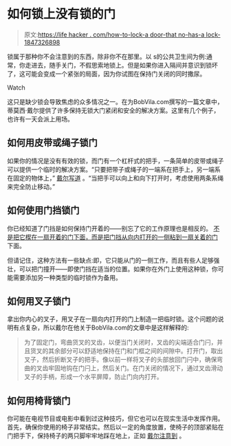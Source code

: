 # 如何锁上没有锁的门

> 原文:[https://life hacker . com/how-to-lock-a door-that no-has-a lock-1847326898](https://lifehacker.com/how-to-lock-a-door-that-doesnt-have-a-lock-1847326898)

锁属于那种你不会注意到的东西，除非你不在那里。以 s的公共卫生间为例:通常，你走进去，随手关门，不假思索地锁上。但是如果你进入隔间并意识到锁坏了，这可能会变成一个紧张的局面，因为你试图在保持门关闭的同时撒尿。

Watch

这只是缺少锁会导致焦虑的众多情况之一。在为BobVila.com撰写的一篇文章中，蒂莫西·戴尔提供了许多保持无锁大门紧闭和安全的解决方案。这里有几个例子，也许有一天会派上用场。

## 如何用皮带或绳子锁门

如果你的情况是没有有效的锁，而门有一个杠杆式的把手，一条简单的皮带或绳子可以提供一个临时的解决方案。“只要把带子或绳子的一端系在把手上，另一端系在固定的物体上，” [戴尔写道](https://www.bobvila.com/slideshow/10-brilliant-ways-to-lock-a-door-without-a-lock-580192) 。“当把手可以向上和向下打开时，考虑使用两条系绳来完全防止移动。”

## 如何使用门挡锁门

你已经知道了门挡是如何保持门开着的——别忘了它的工作原理也是相反的。 [不是把它楔在一扇开着的门下面，而是把门挡从向内打开的一侧粘到一扇关着的门](https://www.bobvila.com/slideshow/10-brilliant-ways-to-lock-a-door-without-a-lock-580192) 下面。

但请记住，这种方法有一些缺点:即，它只能从门的一侧工作，而且有些人足够强壮，可以把门撞开——即使门挡在适当的位置。如果你在外门上使用这种锁，你可能需要添加另一种类型的临时锁作为备用。

## 如何用叉子锁门

拿出你内心的叉子，用叉子在一扇向内打开的门上制造一把临时锁。这个问题的说明有点复杂，所以戴尔在他关于BobVila.com的文章中是这样解释的:

> 为了固定门，弯曲货叉的叉齿，以便当门关闭时，叉齿的尖端适合门闩，并且货叉的其余部分可以舒适地保持在门和门框之间的间隙中。打开门，取出叉子，然后折断叉子的把手。像以前一样将叉子的头部放回门闩中，确保弯曲的叉齿牢固地钩在门闩上，然后关门。在门关闭的情况下，通过叉齿滑动叉子的手柄，形成一个水平屏障，防止门向内打开。

## 如何用椅背锁门

你可能在电视节目或电影中看到过这种技巧，但它也可以在现实生活中发挥作用。首先，确保你使用的椅子非常结实。然后以一定的角度放置，使椅子的顶部紧贴在门把手下，保持椅子的两只脚牢牢地踩在地上，正如 [戴尔注意到](https://www.bobvila.com/slideshow/10-brilliant-ways-to-lock-a-door-without-a-lock-580192) 。